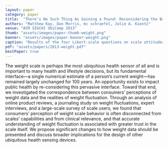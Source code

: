 ```yaml
---
layout: paper
category: paper
title:  "There’s No Such Thing As Gaining a Pound: Reconsidering the Bathroom Scale User Interface"
authors: "Matthew Kay, Dan Morris, mc schraefel, Julie A. Kientz"
venue: "ACM SIGCHI UbiComp 2013"
thumb: "assets/images/paper-thumb-weight.png"
banner: "assets/images/paper-banner-weight.png"
caption: "Results of the four Likert-scale questions on scale attitudes, broken down by the quality of the respondents’ estimation of within-day weight fluctuation and by whether or not respondents weighed themselves regularly. "
pdf: "assets/papers/2013-weight.pdf"
bestPaper: true
---
```


<!-- abstract -->
The weight scale is perhaps the most ubiquitous health sensor of all and is important to many health and lifestyle decisions, but its fundamental interface—a single numerical estimate of a person’s current weight—has remained largely unchanged for 100 years. An opportunity exists to impact public health by re-considering this pervasive interface. Toward that end, we investigated the correspondence between consumers’ perceptions of weight data and the realities of weight fluctuation. Through an analysis of online product reviews, a journaling study on weight fluctuations, expert interviews, and a large-scale survey of scale users, we found that consumers’ perception of weight scale behavior is often disconnected from scales’ capabilities and from clinical relevance, and that accurate understanding of weight fluctuation is associated with greater trust in the scale itself. We propose significant changes to how weight data should be presented and discuss broader implications for the design of other ubiquitous health sensing devices.